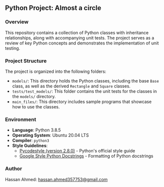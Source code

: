 ## Python Project: Almost a circle

### Overview
This repository contains a collection of Python classes with inheritance relationships, along with accompanying unit tests. The project serves as a review of key Python concepts and demonstrates the implementation of unit testing.

### Project Structure
The project is organized into the following folders:

- `models/`: This directory holds the Python classes, including the base `Base` class, as well as the derived `Rectangle` and `Square` classes.
- `tests/test_models/`: This folder contains the unit tests for the classes in the `models/` directory.
- `main_files/`: This directory includes sample programs that showcase how to use the classes.

### Environment
- **Language**: Python 3.8.5
- **Operating System**: Ubuntu 20.04 LTS
- **Compiler**: `python3`
- **Style Guidelines**:
  - [Pycodestyle (version 2.8.0)](https://pycodestyle.pycqa.org/en/2.8.0/) - Python's official style guide
  - [Google Style Python Docstrings](http://sphinxcontrib-napoleon.readthedocs.io/en/latest/example_google.html) - Formatting of Python docstrings

### Author
Hassan Ahmed: hassan.ahmed357753@gmail.com